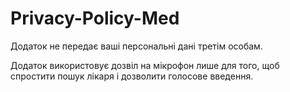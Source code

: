 # Privacy-Policy-Med

Додаток не передає ваші персональні дані третім особам.

Додаток використовує дозвіл на мікрофон лише для того, щоб спростити пошук лікаря і дозволити голосове введення.
